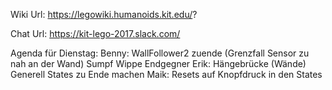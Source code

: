 Wiki Url:
https://legowiki.humanoids.kit.edu/?

Chat Url:
https://kit-lego-2017.slack.com/

Agenda für Dienstag:
Benny: WallFollower2 zuende (Grenzfall Sensor zu nah an der Wand)
Sumpf
Wippe
Endgegner
Erik: Hängebrücke (Wände)
Generell States zu Ende machen
Maik: Resets auf Knopfdruck in den States
